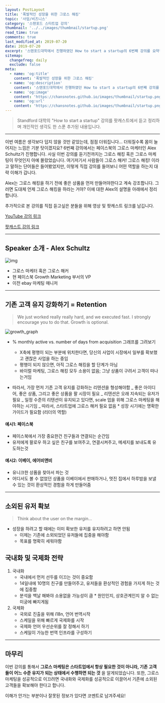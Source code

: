 ```yaml
---
layout: PostLayout
title: '폭발적인 성장을 위한 그로스 해킹'
topic: '사업/비즈니스'
category: '스탠포드 스타트업 강의'
thumbnail: '../../images/thumbnail/startup.png'
read_time: true
comments: true
last_modified_at: 2019-07-20
date: 2019-07-20
excerpt: '스탠포드대학에서 진행하였던 How to start a startup의 6번째 강의를 요약정리한 글입니다.'
sitemap:
  changefreq: daily
  exclude: false
meta:
  - name: 'og:title'
    content: '폭발적인 성장을 위한 그로스 해킹'
  - name: 'og:description'
    content: '스탠포드대학에서 진행하였던 How to start a startup의 6번째 강의를 요약정리한 글입니다.'
  - name: 'og:image'
    content: 'https://chansnotes.github.io/images/thumbnail/startup.png'
  - name: 'og:url'
    content: 'https://chansnotes.github.io/images/thumbnail/startup.png'
---
```


> Standford 대학의 "How to start a startup" 강의를 팟캐스트에서 듣고 정리하며 개인적인 생각도 한 스푼 추가된 내용입니다.

---

이번 여름은 생각보다 덥지 않을 것만 같았는데, 점점 더워집니다... 더워질수록 몸이 늘어지는 느낌은 기분 탓이겠지요?
6번째 강의에서는 페이스북의 그로스 마케터인 Alex Schultz가 진행합니다.
사실 이번 강의를 듣기전까지는 그로스 해킹 혹은 그로스 마케팅이 무엇인지 아예 몰랐었습니다.
여기저기서 사람들이 그로스 해커! 그로스 해킹! 이라고 말하는 단어들은 들어봤었지만, 이렇게 직접 강의를 들어보니
어떤 역할을 하는지 대략 이해가 갑니다.

Alex는 그로스 해킹을 하기 전에 좋은 상품을 먼저 만들어야한다고 계속 강조합니다.
그러면 도대체 언제 그로스 해킹을 하라는 거야?
이에 대한 Alex의 설명을 아래에서 정리합니다.

추가적으로 본 강의를 직접 듣고싶은 분들을 위해 영상 및 팟캐스트 링크를 남깁니다.

[YouTube 강의 링크](https://www.youtube.com/watch?v=n_yHZ_vKjno&feature=youtu.be)

[팟캐스트 강의 링크](https://player.fm/series/how-to-start-a-startup/06-alex-schultz-growth)

---

## Speaker 소개 - Alex Schultz

![img](https://images.fastcompany.net/image/upload/w_596,c_limit,q_auto:best,f_auto/wp-cms/uploads/2017/06/i-4-facebook-growth.jpg)

- 그로스 마케터 혹은 그로스 해커
- 현 페이스북 Growth Marketing 부서의 VP
- 이전 ebay 마케팅 매니저

---

## 기존 고객 유지 강화하기 = Retention

> We just worked really really hard, and we executed fast. I strongly encourage you to do that. Growth is optional.

![growth_graph](https://chansnotes.github.io/images/startup/growthhacking.png)

- % monthly active vs. number of days from acquisition 그래프를 그려보기

  - X축에 평행이 되는 부분에 위치한다면, 당신의 사업이 시장에서 일부를 확보했고 괜찮은 사업을 하는 중임
  - 평행이 되지 않으면, 아직 그로스 해킹을 할 단계가 아님
  - 바이럴 마케팅, 그로스 해킹 모두 소용이 없음; 그냥 상품이 구려서 고객이 떠나는거임

- 따라서, 가장 먼저 기존 고객 유지를 강화하는 리텐션을 형성해야함
  _ 좋은 아이디어, 좋은 상품, 그리고 좋은 상품을 팔 시장이 필요
  _ 리텐션은 오래 지속되는 유저가 필요
  _ 일정 수준의 리텐션이 유지되고 있다면, scale 업을 위해 그로스 마케팅을 해야하는 시기임
  _ 따라서, 스타트업에 그로스 해커 필요 없음 \* 성장 시기에는 명확한 가이드가 필요함 (리더의 역할)

#### 예시1: 페이스북

- 페이스북에서 가장 중요한건 친구들과 연결되는 순간임
- 유저에게 팔로우 하고 싶은 친구를 보여주고, 연결시켜주고, 메세지를 보내도록 유도하는것

#### 예시2: 이베이, 에어비앤비

- 유니크한 상품을 찾아서 파는 것
- 어디서도 볼 수 없었던 상품을 이베이에서 판매하거나, 멋진 집에서 하루밤을 보낼 수 있는 것이 환상적인 경험을 하게 만들어줌

---

## 소외된 유저 확보

> Think about the user on the margin...

- 성장을 하려고 할 때에는 이미 확보한 유저를 유지하려고 하면 안됨
  - 이제는 기존에 소외되었던 유저들에 집중을 해야함
  - 목표를 명확히 세워야함

## 국내화 및 국제화 전략

1. 국내화
   - 국내에서 먼저 선두를 이끄는 것이 중요함
   - 14일내에 10명의 친구를 만들어주고, 유저들을 환상적인 경험을 가지게 하는 것에 집중함
   - 분석을 백날 해봐야 소용없을 가능성이 큼 \* 원인인지, 상호관계인지 알 수 없는 미궁에 빠지게됨
2. 국제화
   - 국외로 진출을 위해 i18n, 언어 번역시작
   - 스케일을 위해 빠르게 국제화를 시작
   - 국제화 언어 우선순위를 잘 정해서 하기
   - 스케일이 가능한 번역 인프라를 구성하기

---

## 마무리

이번 강의를 통해서 **그로스 마케팅은 스타트업에서 항상 필요한 것이 아니라, 기존 고객들이 어느 수준 유지가 되는 상태에서 수행하면 되는 것** 을 알게되었습니다.
또한, 그로스 마케팅을 성공적으로 이끄려면 국내화와 국제화를 성공적으로 이끌어서 기존에 소외된 고객들을 확보해야 한다고 합니다.

이해가 안가는 부분이나 잘못된 정보가 있다면 코멘트로 남겨주세요!
